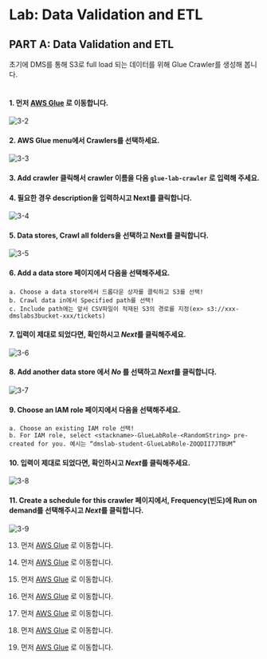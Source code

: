 # Lab: Data Validation and ETL

## PART A: Data Validation and ETL<br>
초기에 DMS를 통해 S3로 full load 되는 데이터를 위해 Glue Crawler를 생성해 봅니다.<br><br>
#### 1. 먼저 [**AWS Glue**](https://console.aws.amazon.com/glue/home) 로 이동합니다.
![3-2](https://user-images.githubusercontent.com/105655711/197322091-1206248a-1e51-464f-8699-feb3d58c57f1.png)

#### 2. AWS Glue menu에서 Crawlers를 선택하세요.
![3-3](https://user-images.githubusercontent.com/105655711/197322192-f7d1fffd-ae03-4542-a950-771ef1693e54.png)

#### 3. Add crawler 클릭해서 crawler 이름을 다음 `glue-lab-crawler` 로 입력해 주세요.

#### 4. 필요한 경우 description을 입력하시고 Next를 클릭합니다.
![3-4](https://user-images.githubusercontent.com/105655711/197322549-43c6cf83-439a-4518-b3aa-f4d9bbdf9214.png)

#### 5. **Data stores**, **Crawl all folders**을 선택하고 Next를 클릭합니다.
![3-5](https://user-images.githubusercontent.com/105655711/197322794-99e0b1fd-9804-476c-913b-a5619db3cef3.png)

#### 6. **Add a data store** 페이지에서 다음을 선택해주세요.
	a. Choose a data store에서 드롭다운 상자를 클릭하고 S3를 선택!
	b. Crawl data in에서 Specified path를 선택!
	c. Include path에는 앞서 CSV파일이 적재된 S3의 경로를 지정(ex> s3://xxx-dmslabs3bucket-xxx/tickets)

#### 7. 입력이 제대로 되었다면, 확인하시고 *Next*를 클릭해주세요.
![3-6](https://user-images.githubusercontent.com/105655711/197323218-92a189f4-fbd5-4468-9f72-a5f748377c79.png)

#### 8. Add another data store 에서 *No* 를 선택하고 *Next*를 클릭합니다.
![3-7](https://user-images.githubusercontent.com/105655711/197323390-b930a39c-3906-4fdf-b5f7-6db58693cde9.png)

#### 9. Choose an IAM role 페이지에서 다음을 선택해주세요.
	a. Choose an existing IAM role 선택!
	b. For IAM role, select <stackname>-GlueLabRole-<RandomString> pre-created for you. 예시는 “dmslab-student-GlueLabRole-ZOQDII7JTBUM”

#### 10. 입력이 제대로 되었다면, 확인하시고 *Next*를 클릭해주세요.
![3-8](https://user-images.githubusercontent.com/105655711/197323529-0a57634d-1762-49b2-87c5-785e6771b7a9.png)

#### 11. Create a schedule for this crawler 페이지에서, Frequency(빈도)에 Run on demand를 선택해주시고 *Next*를 클릭합니다.
![3-9](https://user-images.githubusercontent.com/105655711/197323658-99c39a1c-f441-4257-bfd0-c6ea91a10567.png) 

13. 먼저 [AWS Glue](https://console.aws.amazon.com/glue/home) 로 이동합니다.

14. 먼저 [AWS Glue](https://console.aws.amazon.com/glue/home) 로 이동합니다.

15. 먼저 [AWS Glue](https://console.aws.amazon.com/glue/home) 로 이동합니다.

16. 먼저 [AWS Glue](https://console.aws.amazon.com/glue/home) 로 이동합니다.

17. 먼저 [AWS Glue](https://console.aws.amazon.com/glue/home) 로 이동합니다.

18. 먼저 [AWS Glue](https://console.aws.amazon.com/glue/home) 로 이동합니다.

19. 먼저 [AWS Glue](https://console.aws.amazon.com/glue/home) 로 이동합니다.

